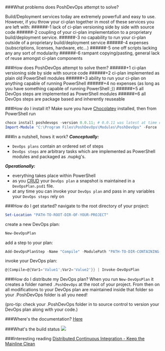 ###What problems does PoshDevOps attempt to solve?

Build/Deployment services today are extremely powerfull and easy to use. However, if you throw your ci-plan together in most of these services you are left with: 
######-1 lack of ci-plan versioning side by side with source code 
######-2 coupling of your ci-plan implementation to a proprietary build/deployment service.
######-3 no capability to run your ci-plan outside of a proprietary build/deployment service
######-4 expenses (subscriptions, licenses, hardware,  etc...)
######-5 one off scripts lacking any any sort of modularity
######-6 rampant copying/pasting, general lack of reuse amongst ci-plan components

###How does PoshDevOps attempt to solve them?
######+1 ci-plan versioning side by side with source code
######+2 ci-plan implemented as plain old PowerShell modules
######+3 ability to run your ci-plan on anything capable of running PowerShell
######+4 no expenses (as long as you have something capable of running PowerShell ;))
######+5 all DevOps steps are implemented as PowerShell modules
######+6 all DevOps steps are package based and inherently reuseable

###How do I install it?
Make sure you have [Chocolatey](https://chocolatey.org) installed, then from PowerShell run
```POWERSHELL
choco install poshdevops -version 0.0.11; # 0.0.11 was latest at time of writing
Import-Module "C:\Program Files\PoshDevOps\Modules\PoshDevOps" -Force
```
###In a nutshell, hows it work?
***Conceptually:***
- `DevOps plans` contain an ordered set of steps
- `DevOps steps` are arbitrary tasks which are implemented as PowerShell modules and packaged as .nupkg's.

***Operationally:***
- everything takes place within PowerShell
- as you [CRUD](http://en.wikipedia.org/wiki/Create,_read,_update_and_delete) your `DevOps plan` a snapshot is maintained in a `DevOpsPlan.psd1` file.
- at any time you can invoke your `DevOps plan` and pass in any variables your `DevOps steps` rely on

###How do I get started?
navigate to the root directory of your project:
```POWERSHELL
Set-Location "PATH-TO-ROOT-DIR-OF-YOUR-PROJECT"
```
create a new DevOps plan:
```POWERSHELL
New-DevOpsPlan
```
add a step to your plan:
```POWERSHELL
Add-DevOpsPlanStep -Name "Compile" -ModulePath "PATH-TO-DIR-CONTAINING-MODULE"
```
invoke your DevOps plan:
```POWERSHELL
@{Compile=@{Var1='Value1';Var2='Value2'}} | Invoke-DevOpsPlan
```

###How do I distribute my DevOps plan?
When you run `New-DevOpsPlan` it creates a folder named `.PoshDevOps` at the root of your project. From then on all modifications to your DevOps plan are maintained inside that folder so your .PoshDevOps folder is all you need!

(pro-tip: check your .PoshDevOps folder in to source control to version your DevOps plan along with your code.)

###Where's the documentation?
[Here](Docs)

###What's the build status
![](https://ci.appveyor.com/api/projects/status/jt0ppwagy4kmreap?svg=true)

###Interesting reading
[Distributed Continuous Integration - Keep the Mainline Clean](http://blog.assembla.com/AssemblaBlog/tabid/12618/bid/96937/Distributed-Continuous-Integration-Keep-the-Mainline-Clean.aspx)


